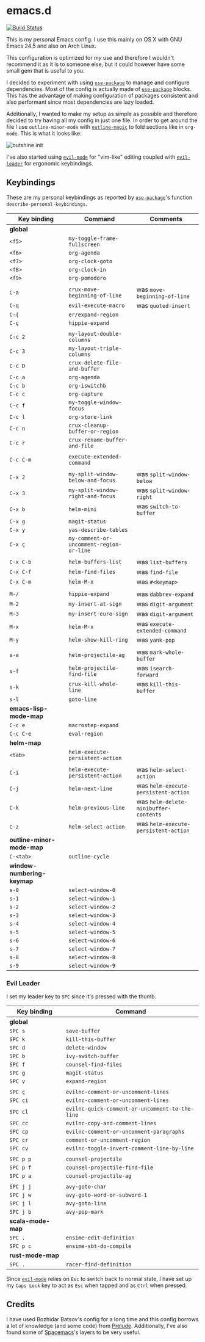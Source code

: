 # emacs.d

[![Build Status](https://img.shields.io/travis/andrebeat/emacs.d/master.svg)](https://travis-ci.org/andrebeat/emacs.d)

This is my personal Emacs config. I use this mainly on OS X with GNU Emacs 24.5 and also on Arch
Linux.

This configuration is optimized for *my* use and therefore I wouldn't recommend it as it is to
someone else, but it could however have some small gem that is useful to you.

I decided to experiment with using [`use-package`][use-package] to manage and configure
dependencies. Most of the config is actually made of [`use-package`][use-package] blocks. This has
the advantage of making configuration of packages consistent and also performant since most
dependencies are lazy loaded.

Additionally, I wanted to make my setup as simple as possible and therefore decided to try having
all my config in just one file. In order to get around the file I use `outline-minor-mode` with
[`outline-magic`](https://github.com/tj64/outline-magic) to fold sections like in `org-mode`. This
is what it looks like:

![outshine init](https://dl.dropboxusercontent.com/u/7018537/emacs-init.gif)

I've also started using [`evil-mode`][evil-mode] for "vim-like" editing coupled with
[`evil-leader`](https://github.com/cofi/evil-leader) for ergonomic keybindings.

## Keybindings

These are my personal keybindings as reported by [`use-package`][use-package]'s function
`describe-personal-keybindings`.

Key binding | Command                                             | Comments
----------- | --------------------------------------------------- | -------------------------------
**global**  |                                                     |
`<f5>`      | `my-toggle-frame-fullscreen`                        |
`<f6>`      | `org-agenda`                                        |
`<f7>`      | `org-clock-goto`                                    |
`<f8>`      | `org-clock-in`                                      |
`<f9>`      | `org-pomodoro`                                      |
            |                                                     |
`C-a`       | `crux-move-beginning-of-line`                       | was `move-beginning-of-line`
`C-q`       | `evil-execute-macro`                                | was `quoted-insert`
`C-{`       | `er/expand-region`                                  |
`C-ç`       | `hippie-expand`                                     |
            |                                                     |
`C-c 2`     | `my-layout-double-columns`                          |
`C-c 3`     | `my-layout-triple-columns`                          |
`C-c D`     | `crux-delete-file-and-buffer`                       |
`C-c a`     | `org-agenda`                                        |
`C-c b`     | `org-iswitchb`                                      |
`C-c c`     | `org-capture`                                       |
`C-c f`     | `my-toggle-window-focus`                            |
`C-c l`     | `org-store-link`                                    |
`C-c n`     | `crux-cleanup-buffer-or-region`                     |
`C-c r`     | `crux-rename-buffer-and-file`                       |
            |                                                     |
`C-c C-m`   | `execute-extended-command`                          |
            |                                                     |
`C-x 2`     | `my-split-window-below-and-focus`                   | was `split-window-below`
`C-x 3`     | `my-split-window-right-and-focus`                   | was `split-window-right`
`C-x b`     | `helm-mini`                                         | was `switch-to-buffer`
`C-x g`     | `magit-status`                                      |
`C-x y`     | `yas-describe-tables`                               |
`C-x ç`     | `my-comment-or-uncomment-region-or-line`            |
            |                                                     |
`C-x C-b`   | `helm-buffers-list`                                 | was `list-buffers`
`C-x C-f`   | `helm-find-files`                                   | was `find-file`
`C-x C-m`   | `helm-M-x`                                          | was `#<keymap>`
            |                                                     |
`M-/`       | `hippie-expand`                                     | was `dabbrev-expand`
`M-2`       | `my-insert-at-sign`                                 | was `digit-argument`
`M-3`       | `my-insert-euro-sign`                               | was `digit-argument`
`M-x`       | `helm-M-x`                                          | was `execute-extended-command`
`M-y`       | `helm-show-kill-ring`                               | was `yank-pop`
            |                                                     |
`s-a`       | `helm-projectile-ag`                                | was `mark-whole-buffer`
`s-f`       | `helm-projectile-find-file`                         | was `isearch-forward`
`s-k`       | `crux-kill-whole-line`                              | was `kill-this-buffer`
`s-l`       | `goto-line`                                         |
**emacs-lisp-mode-map** |                                         |
`C-c e`     | `macrostep-expand`                                  |
`C-c C-e`   | `eval-region`                                       |
**helm-map** |                                                    |
`<tab>`     | `helm-execute-persistent-action`                    |
            |                                                     |
`C-i`       | `helm-execute-persistent-action`                    | was `helm-select-action`
`C-j`       | `helm-next-line`                                    | was `helm-execute-persistent-action`
`C-k`       | `helm-previous-line`                                | was `helm-delete-minibuffer-contents`
`C-z`       | `helm-select-action`                                | was `helm-execute-persistent-action`
**outline-minor-mode-map** |                                      |
`C-<tab>`   | `outline-cycle`                                     |
**window-numbering-keymap** |                                     |
`s-0`       | `select-window-0`                                   |
`s-1`       | `select-window-1`                                   |
`s-2`       | `select-window-2`                                   |
`s-3`       | `select-window-3`                                   |
`s-4`       | `select-window-4`                                   |
`s-5`       | `select-window-5`                                   |
`s-6`       | `select-window-6`                                   |
`s-7`       | `select-window-7`                                   |
`s-8`       | `select-window-8`                                   |
`s-9`       | `select-window-9`                                   |

### Evil Leader

I set my leader key to `SPC` since it's pressed with the thumb.

Key binding | Command
----------- | -------------------------------------
**global**  |
`SPC s`     | `save-buffer`
`SPC k`     | `kill-this-buffer`
`SPC d`     | `delete-window`
`SPC b`     | `ivy-switch-buffer`
`SPC f`     | `counsel-find-files`
`SPC g`     | `magit-status`
`SPC v`     | `expand-region`
            |
`SPC ç`     | `evilnc-comment-or-uncomment-lines`
`SPC ci`    | `evilnc-comment-or-uncomment-lines`
`SPC cl`    | `evilnc-quick-comment-or-uncomment-to-the-line`
`SPC cc`    | `evilnc-copy-and-comment-lines`
`SPC cp`    | `evilnc-comment-or-uncomment-paragraphs`
`SPC cr`    | `comment-or-uncomment-region`
`SPC cv`    | `evilnc-toggle-invert-comment-line-by-line`
            |
`SPC p p`   | `counsel-projectile`
`SPC p f`   | `counsel-projectile-find-file`
`SPC p a`   | `counsel-projectile-ag`
            |
`SPC j j`   | `avy-goto-char`
`SPC j w`   | `avy-goto-word-or-subword-1`
`SPC j l`   | `avy-goto-line`
`SPC j b`   | `avy-pop-mark`
**scala-mode-map** |
`SPC .`     | `ensime-edit-definition`
`SPC p c`   | `ensime-sbt-do-compile`
**rust-mode-map** |
`SPC .`     | `racer-find-definition`

Since [`evil-mode`][evil-mode] relies on `Esc` to switch back to normal state, I have set up my `Caps
Lock` key to act as `Esc` when tapped and as `Ctrl` when pressed.

## Credits

I have used Bozhidar Batsov's config for a long time and this config borrows a lot of knowledge (and
some code) from [Prelude](https://github.com/bbatsov/prelude). Additionally, I've also found some of
[Spacemacs](https://github.com/syl20bnr/spacemacs)'s layers to be very useful.

[use-package]: https://github.com/jwiegley/use-package
[evil-mode]: https://bitbucket.org/lyro/evil/wiki/Home
